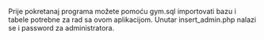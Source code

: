 Prije pokretanaj programa možete pomoću gym.sql importovati bazu i tabele potrebne za rad sa ovom aplikacijom.
Unutar insert_admin.php nalazi se i password za administratora.